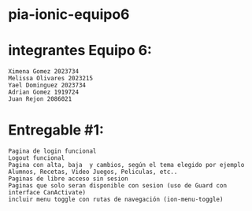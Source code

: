 # pia-ionic-equipo6

# integrantes Equipo 6:
    Ximena Gomez 2023734 
    Melissa Olivares 2023215
    Yael Dominguez 2023734
    Adrian Gomez 1919724
    Juan Rejon 2086021
  
 # Entregable #1:
    Pagina de login funcional
    Logout funcional
    Pagina con alta, baja  y cambios, según el tema elegido por ejemplo Alumnos, Recetas, Video Juegos, Peliculas, etc..
    Paginas de libre acceso sin sesion
    Paginas que solo seran disponible con sesion (uso de Guard con interface CanActivate)
    incluir menu toggle con rutas de navegación (ion-menu-toggle)
  
